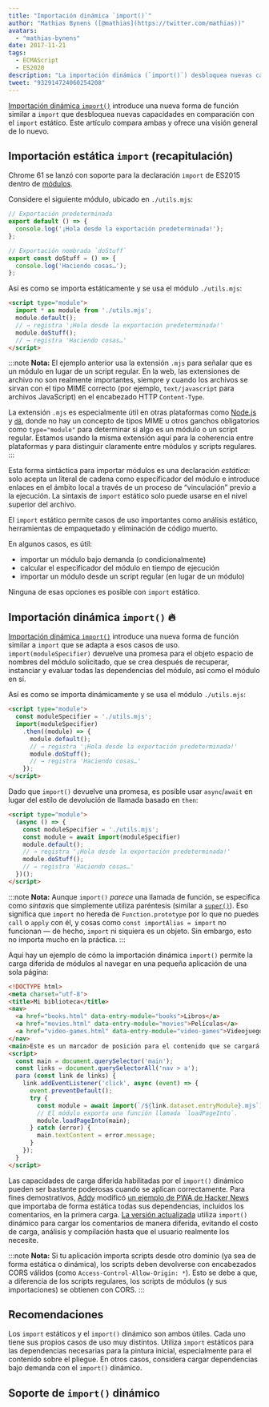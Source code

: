 ```yaml
---
title: "Importación dinámica `import()`"
author: "Mathias Bynens ([@mathias](https://twitter.com/mathias))"
avatars: 
  - "mathias-bynens"
date: 2017-11-21
tags: 
  - ECMAScript
  - ES2020
description: "La importación dinámica (`import()`) desbloquea nuevas capacidades en comparación con la importación estática. Este artículo compara ambas y ofrece una visión general de lo nuevo."
tweet: "932914724060254208"
---
```

[Importación dinámica `import()`](https://github.com/tc39/proposal-dynamic-import) introduce una nueva forma de función similar a `import` que desbloquea nuevas capacidades en comparación con el `import` estático. Este artículo compara ambas y ofrece una visión general de lo nuevo.

<!--truncate-->
## Importación estática `import` (recapitulación)

Chrome 61 se lanzó con soporte para la declaración `import` de ES2015 dentro de [módulos](/features/modules).

Considere el siguiente módulo, ubicado en `./utils.mjs`:

```js
// Exportación predeterminada
export default () => {
  console.log('¡Hola desde la exportación predeterminada!');
};

// Exportación nombrada `doStuff`
export const doStuff = () => {
  console.log('Haciendo cosas…');
};
```

Así es como se importa estáticamente y se usa el módulo `./utils.mjs`:

```html
<script type="module">
  import * as module from './utils.mjs';
  module.default();
  // → registra '¡Hola desde la exportación predeterminada!'
  module.doStuff();
  // → registra 'Haciendo cosas…'
</script>
```

:::note
**Nota:** El ejemplo anterior usa la extensión `.mjs` para señalar que es un módulo en lugar de un script regular. En la web, las extensiones de archivo no son realmente importantes, siempre y cuando los archivos se sirvan con el tipo MIME correcto (por ejemplo, `text/javascript` para archivos JavaScript) en el encabezado HTTP `Content-Type`.

La extensión `.mjs` es especialmente útil en otras plataformas como [Node.js](https://nodejs.org/api/esm.html#esm_enabling) y [`d8`](/docs/d8), donde no hay un concepto de tipos MIME u otros ganchos obligatorios como `type="module"` para determinar si algo es un módulo o un script regular. Estamos usando la misma extensión aquí para la coherencia entre plataformas y para distinguir claramente entre módulos y scripts regulares.
:::

Esta forma sintáctica para importar módulos es una declaración *estática*: solo acepta un literal de cadena como especificador del módulo e introduce enlaces en el ámbito local a través de un proceso de “vinculación” previo a la ejecución. La sintaxis de `import` estático solo puede usarse en el nivel superior del archivo.

El `import` estático permite casos de uso importantes como análisis estático, herramientas de empaquetado y eliminación de código muerto.

En algunos casos, es útil:

- importar un módulo bajo demanda (o condicionalmente)
- calcular el especificador del módulo en tiempo de ejecución
- importar un módulo desde un script regular (en lugar de un módulo)

Ninguna de esas opciones es posible con `import` estático.

## Importación dinámica `import()` 🔥

[Importación dinámica `import()`](https://github.com/tc39/proposal-dynamic-import) introduce una nueva forma de función similar a `import` que se adapta a esos casos de uso. `import(moduleSpecifier)` devuelve una promesa para el objeto espacio de nombres del módulo solicitado, que se crea después de recuperar, instanciar y evaluar todas las dependencias del módulo, así como el módulo en sí.

Así es como se importa dinámicamente y se usa el módulo `./utils.mjs`:

```html
<script type="module">
  const moduleSpecifier = './utils.mjs';
  import(moduleSpecifier)
    .then((module) => {
      module.default();
      // → registra '¡Hola desde la exportación predeterminada!'
      module.doStuff();
      // → registra 'Haciendo cosas…'
    });
</script>
```

Dado que `import()` devuelve una promesa, es posible usar `async`/`await` en lugar del estilo de devolución de llamada basado en `then`:

```html
<script type="module">
  (async () => {
    const moduleSpecifier = './utils.mjs';
    const module = await import(moduleSpecifier)
    module.default();
    // → registra '¡Hola desde la exportación predeterminada!'
    module.doStuff();
    // → registra 'Haciendo cosas…'
  })();
</script>
```

:::note
**Nota:** Aunque `import()` _parece_ una llamada de función, se especifica como *sintaxis* que simplemente utiliza paréntesis (similar a [`super()`](https://developer.mozilla.org/en-US/docs/Web/JavaScript/Reference/Operators/super)). Eso significa que `import` no hereda de `Function.prototype` por lo que no puedes `call` o `apply` con él, y cosas como `const importAlias = import` no funcionan — de hecho, `import` ni siquiera es un objeto. Sin embargo, esto no importa mucho en la práctica.
:::

Aquí hay un ejemplo de cómo la importación dinámica `import()` permite la carga diferida de módulos al navegar en una pequeña aplicación de una sola página:

```html
<!DOCTYPE html>
<meta charset="utf-8">
<title>Mi biblioteca</title>
<nav>
  <a href="books.html" data-entry-module="books">Libros</a>
  <a href="movies.html" data-entry-module="movies">Películas</a>
  <a href="video-games.html" data-entry-module="video-games">Videojuegos</a>
</nav>
<main>Este es un marcador de posición para el contenido que se cargará bajo demanda.</main>
<script>
  const main = document.querySelector('main');
  const links = document.querySelectorAll('nav > a');
  para (const link de links) {
    link.addEventListener('click', async (event) => {
      event.preventDefault();
      try {
        const module = await import(`/${link.dataset.entryModule}.mjs`);
        // El módulo exporta una función llamada `loadPageInto`.
        module.loadPageInto(main);
      } catch (error) {
        main.textContent = error.message;
      }
    });
  }
</script>
```

Las capacidades de carga diferida habilitadas por el `import()` dinámico pueden ser bastante poderosas cuando se aplican correctamente. Para fines demostrativos, [Addy](https://twitter.com/addyosmani) modificó [un ejemplo de PWA de Hacker News](https://hnpwa-vanilla.firebaseapp.com/) que importaba de forma estática todas sus dependencias, incluidos los comentarios, en la primera carga. [La versión actualizada](https://dynamic-import.firebaseapp.com/) utiliza `import()` dinámico para cargar los comentarios de manera diferida, evitando el costo de carga, análisis y compilación hasta que el usuario realmente los necesite.

:::note
**Nota:** Si tu aplicación importa scripts desde otro dominio (ya sea de forma estática o dinámica), los scripts deben devolverse con encabezados CORS válidos (como `Access-Control-Allow-Origin: *`). Esto se debe a que, a diferencia de los scripts regulares, los scripts de módulos (y sus importaciones) se obtienen con CORS.
:::

## Recomendaciones

Los `import` estáticos y el `import()` dinámico son ambos útiles. Cada uno tiene sus propios casos de uso muy distintos. Utiliza `import` estáticos para las dependencias necesarias para la pintura inicial, especialmente para el contenido sobre el pliegue. En otros casos, considera cargar dependencias bajo demanda con el `import()` dinámico.

## Soporte de `import()` dinámico

<feature-support chrome="63"
                 firefox="67"
                 safari="11.1"
                 nodejs="13.2 https://nodejs.medium.com/announcing-core-node-js-support-for-ecmascript-modules-c5d6dc29b663"
                 babel="yes https://babeljs.io/docs/en/babel-plugin-syntax-dynamic-import"></feature-support>
